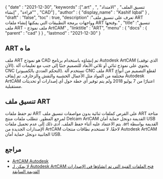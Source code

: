 {
  "date" : "2021-12-30",
  "keywords" :[".art" , "تنسيق الملف" , "الامتداد" , "قراءة" , "إنشاء" , "CAD"] ,
  "author" : {
    "display_name" : "Kashif Iqbal"
} ,
  "draft" : "false",
  "toc" : true,
  "description" :"تعرف على تنسيق ملف ART وواجهات برمجة التطبيقات التي يمكنها إنشاء ملفات ART وفتحها." ,
  "title" :"تنسيق ملف ART - ملف نموذج ArtCAM" ,
  "linktitle" : "ART",
  "menu" : {
    "docs" : {
      "parent" : "cad"
}
} ,
  "lastmod" : "2021-12-30"
}

## ART ما ه

ملف ART هو نموذج CAD تم إنشاؤه باستخدام برنامج Autodesk ArtCAM (الذي توقف الآن). يحتوي على نموذج ثنائي أو ثلاثي الأبعاد للتصميم جنبًا إلى جنب مع تعليمات آلة CNC (التحكم العددي بالكمبيوتر). تستخدم آلة CNC ملف ART لقطع التصميم من أنواع مختلفة من المواد مثل الأعمال الخشبية والنقش والزخارف. تم إيقاف Autodesk ArtCAM اعتبارًا من 7 يوليو 2018 ولم يتم توفير أي خطة حول أي إصدارات أو تحديثات مستقبلية.

## تنسيق ملف ART

تم حفظ ملفات ART على القرص كملفات ثنائية بدون مواصفات تنسيق ملف ART متاحة لمرجع المطور. تتطلب ملفات منتج Delcam ArtCAM القديمة دونجل حماية أمان USB يتم الاعتماد عليه أثناء حفظ الملف. أدى ذلك إلى عدم تحميل ملفات .art القديمة بواسطة الإصدارات الجديدة من ArtCAM لاحقًا. لا تستخدم نطاقات منتجات Autodesk ArtCAM الجانبية دونجل حماية أمان USB.

## مراجع

* [ArtCAM Autodesk](https://www.autodesk.com/products/artcam/overview)
* [لا يمكن لـ Autodesk ArtCAM فتح الملفات الفنية التي تم إنشاؤها في الإصدارات القديمة السابقة](https://www.autodesk.com/support/technical/article/caas/sfdcarticles/sfdcarticles/Autodesk-ArtCAM-cannot-open-art-files-made-in-previous-legacy-versions.html)

